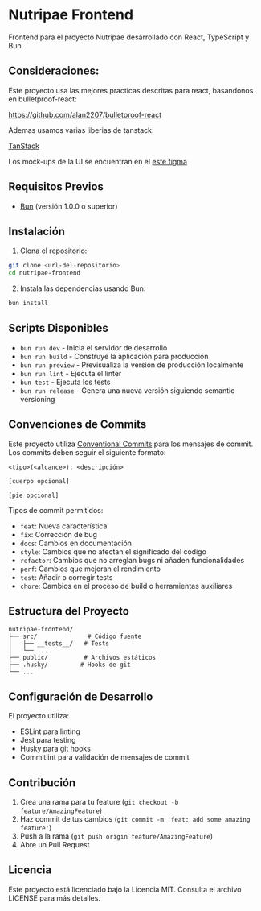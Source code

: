 # Nutripae Frontend

Frontend para el proyecto Nutripae desarrollado con React, TypeScript y Bun.

## Consideraciones:

Este proyecto usa las mejores practicas descritas para react, basandonos en bulletproof-react:

https://github.com/alan2207/bulletproof-react

Ademas usamos varias liberias de tanstack:

[TanStack](https://tanstack.com/)

Los mock-ups de la UI se encuentran en el [este figma](https://www.figma.com/design/T6WP7qQgVaSKohQk1IvUAp/NUTRIPAE?node-id=0-1&t=OCK4xCBX2xGKYpG5-1)


## Requisitos Previos

- [Bun](https://bun.sh/) (versión 1.0.0 o superior)

## Instalación

1. Clona el repositorio:
```bash
git clone <url-del-repositorio>
cd nutripae-frontend
```

2. Instala las dependencias usando Bun:
```bash
bun install
```

## Scripts Disponibles

- `bun run dev` - Inicia el servidor de desarrollo
- `bun run build` - Construye la aplicación para producción
- `bun run preview` - Previsualiza la versión de producción localmente
- `bun run lint` - Ejecuta el linter
- `bun test` - Ejecuta los tests
- `bun run release` - Genera una nueva versión siguiendo semantic versioning

## Convenciones de Commits

Este proyecto utiliza [Conventional Commits](https://www.conventionalcommits.org/) para los mensajes de commit. Los commits deben seguir el siguiente formato:

```
<tipo>(<alcance>): <descripción>

[cuerpo opcional]

[pie opcional]
```

Tipos de commit permitidos:
- `feat`: Nueva característica
- `fix`: Corrección de bug
- `docs`: Cambios en documentación
- `style`: Cambios que no afectan el significado del código
- `refactor`: Cambios que no arreglan bugs ni añaden funcionalidades
- `perf`: Cambios que mejoran el rendimiento
- `test`: Añadir o corregir tests
- `chore`: Cambios en el proceso de build o herramientas auxiliares

## Estructura del Proyecto

```
nutripae-frontend/
├── src/              # Código fuente
│   ├── __tests__/   # Tests
│   └── ...
├── public/          # Archivos estáticos
├── .husky/         # Hooks de git
└── ...
```

## Configuración de Desarrollo

El proyecto utiliza:
- ESLint para linting
- Jest para testing
- Husky para git hooks
- Commitlint para validación de mensajes de commit

## Contribución

1. Crea una rama para tu feature (`git checkout -b feature/AmazingFeature`)
2. Haz commit de tus cambios (`git commit -m 'feat: add some amazing feature'`)
3. Push a la rama (`git push origin feature/AmazingFeature`)
4. Abre un Pull Request

## Licencia

Este proyecto está licenciado bajo la Licencia MIT. Consulta el archivo LICENSE para más detalles.

